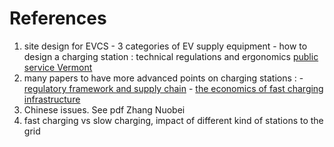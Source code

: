 # References

  1. site design for EVCS
    - 3 categories of EV supply equipment
    - how to design a charging station : technical regulations and ergonomics
[public service Vermont](http://publicservice.vermont.gov/sites/psd/files/Quick_Links/Transportation_LandUse/Goal1/NYSERDA%20Site-Design-for-EV-Charging-Stations_7%2019%2012.pdf
 "it s cool")
  2. many papers to have more advanced points on charging stations :
    - [regulatory framework and supply chain](http://www.sciencedirect.com/science/article/pii/S0301421511005696)
    - [the economics of fast charging infrastructure](http://ac.els-cdn.com/S0301421511010470/1-s2.0-S0301421511010470-main.pdf?_tid=8bd248d8-d6c3-11e4-8b90-00000aacb360&acdnat=1427709788_9d1e7e23f0fdc9e141548ec66fed77df)
  3. Chinese issues. See pdf Zhang Nuobei
  4. fast charging vs slow charging, impact of different kind of stations to the grid
